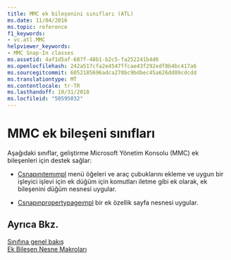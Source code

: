 ```yaml
---
title: MMC ek bileşenini sınıfları (ATL)
ms.date: 11/04/2016
ms.topic: reference
f1_keywords:
- vc.atl.MMC
helpviewer_keywords:
- MMC Snap-In classes
ms.assetid: 4af1d5af-687f-48b1-b2c5-fa252241b4d6
ms.openlocfilehash: 242a517cfa2e4547ffcae43f292edf8b4bc417a6
ms.sourcegitcommit: 6052185696adca270bc9bdbec45a626dd89cdcdd
ms.translationtype: MT
ms.contentlocale: tr-TR
ms.lasthandoff: 10/31/2018
ms.locfileid: "50595032"
---
```

# <a name="mmc-snap-in-classes"></a>MMC ek bileşeni sınıfları

Aşağıdaki sınıflar, geliştirme Microsoft Yönetim Konsolu (MMC) ek bileşenleri için destek sağlar:

- [Csnapınıtemımpl](../atl/reference/csnapinitemimpl-class.md) menü öğeleri ve araç çubuklarını ekleme ve uygun bir işleyici işlevi için ek düğüm için komutları iletme gibi ek olarak, ek bileşenini düğüm nesnesi uygular.

- [Csnapınpropertypageımpl](../atl/reference/csnapinpropertypageimpl-class.md) bir ek özellik sayfa nesnesi uygular.

## <a name="see-also"></a>Ayrıca Bkz.

[Sınıfına genel bakış](../atl/atl-class-overview.md)<br/>
[Ek Bileşen Nesne Makroları](../atl/reference/snap-in-object-macros.md)

